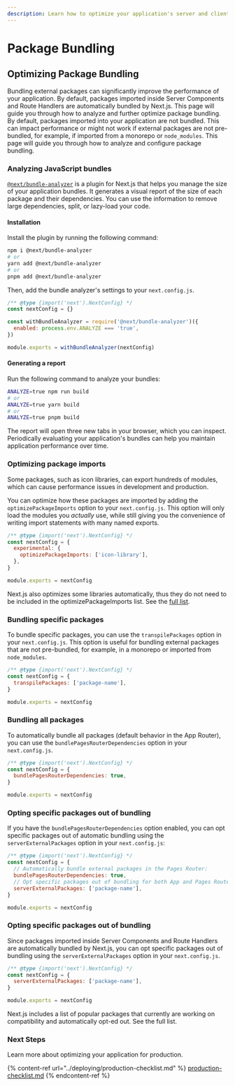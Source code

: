 ```yaml
---
description: Learn how to optimize your application's server and client bundles.
---
```


# Package Bundling

## Optimizing Package Bundling

Bundling external packages can significantly improve the performance of your application. By default, packages imported inside Server Components and Route Handlers are automatically bundled by Next.js. This page will guide you through how to analyze and further optimize package bundling. By default, packages imported into your application are not bundled. This can impact performance or might not work if external packages are not pre-bundled, for example, if imported from a monorepo or `node_modules`. This page will guide you through how to analyze and configure package bundling.

### Analyzing JavaScript bundles

[`@next/bundle-analyzer`](https://www.npmjs.com/package/@next/bundle-analyzer) is a plugin for Next.js that helps you manage the size of your application bundles. It generates a visual report of the size of each package and their dependencies. You can use the information to remove large dependencies, split, or lazy-load your code.

#### Installation

Install the plugin by running the following command:

```bash
npm i @next/bundle-analyzer
# or
yarn add @next/bundle-analyzer
# or
pnpm add @next/bundle-analyzer
```

Then, add the bundle analyzer's settings to your `next.config.js`.

```js
/** @type {import('next').NextConfig} */
const nextConfig = {}

const withBundleAnalyzer = require('@next/bundle-analyzer')({
  enabled: process.env.ANALYZE === 'true',
})

module.exports = withBundleAnalyzer(nextConfig)
```

#### Generating a report

Run the following command to analyze your bundles:

```bash
ANALYZE=true npm run build
# or
ANALYZE=true yarn build
# or
ANALYZE=true pnpm build
```

The report will open three new tabs in your browser, which you can inspect. Periodically evaluating your application's bundles can help you maintain application performance over time.

### Optimizing package imports

Some packages, such as icon libraries, can export hundreds of modules, which can cause performance issues in development and production.

You can optimize how these packages are imported by adding the `optimizePackageImports` option to your `next.config.js`. This option will only load the modules you _actually_ use, while still giving you the convenience of writing import statements with many named exports.

```js
/** @type {import('next').NextConfig} */
const nextConfig = {
  experimental: {
    optimizePackageImports: ['icon-library'],
  },
}

module.exports = nextConfig
```

Next.js also optimizes some libraries automatically, thus they do not need to be included in the optimizePackageImports list. See the [full list](https://nextjs.org/docs/app/api-reference/config/next-config-js/optimizePackageImports).

### Bundling specific packages

To bundle specific packages, you can use the `transpilePackages` option in your `next.config.js`. This option is useful for bundling external packages that are not pre-bundled, for example, in a monorepo or imported from `node_modules`.

```js
/** @type {import('next').NextConfig} */
const nextConfig = {
  transpilePackages: ['package-name'],
}

module.exports = nextConfig
```

### Bundling all packages

To automatically bundle all packages (default behavior in the App Router), you can use the `bundlePagesRouterDependencies` option in your `next.config.js`.

```js
/** @type {import('next').NextConfig} */
const nextConfig = {
  bundlePagesRouterDependencies: true,
}

module.exports = nextConfig
```

### Opting specific packages out of bundling

If you have the `bundlePagesRouterDependencies` option enabled, you can opt specific packages out of automatic bundling using the `serverExternalPackages` option in your `next.config.js`:

```js
/** @type {import('next').NextConfig} */
const nextConfig = {
  // Automatically bundle external packages in the Pages Router:
  bundlePagesRouterDependencies: true,
  // Opt specific packages out of bundling for both App and Pages Router:
  serverExternalPackages: ['package-name'],
}

module.exports = nextConfig
```

### Opting specific packages out of bundling

Since packages imported inside Server Components and Route Handlers are automatically bundled by Next.js, you can opt specific packages out of bundling using the `serverExternalPackages` option in your `next.config.js`.

```js
/** @type {import('next').NextConfig} */
const nextConfig = {
  serverExternalPackages: ['package-name'],
}

module.exports = nextConfig
```

Next.js includes a list of popular packages that currently are working on compatibility and automatically opt-ed out. See the full list.

### Next Steps <a href="#next-steps" id="next-steps"></a>

Learn more about optimizing your application for production.

{% content-ref url="../deploying/production-checklist.md" %}
[production-checklist.md](../deploying/production-checklist.md)
{% endcontent-ref %}

